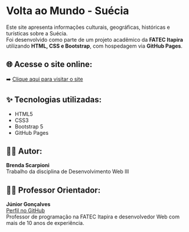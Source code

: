 # Volta ao Mundo - Suécia

Este site apresenta informações culturais, geográficas, históricas e turísticas sobre a Suécia.  
Foi desenvolvido como parte de um projeto acadêmico da **FATEC Itapira** utilizando **HTML, CSS e Bootstrap**, com hospedagem via **GitHub Pages**.

## 🌐 Acesse o site online:
➡️ [Clique aqui para visitar o site](https://brendascarpioni.github.io/Volta-ao-Mundo---Su-cia/)

## ✨ Tecnologias utilizadas:
- HTML5
- CSS3
- Bootstrap 5
- GitHub Pages

## 👩‍💻 Autor:
**Brenda Scarpioni**  
Trabalho da disciplina de Desenvolvimento Web III

## 👨‍🏫 Professor Orientador:
**Júnior Gonçalves**  
[Perfil no GitHub](https://github.com/jrgoncalves85)  
Professor de programação na FATEC Itapira e desenvolvedor Web com mais de 10 anos de experiência.
